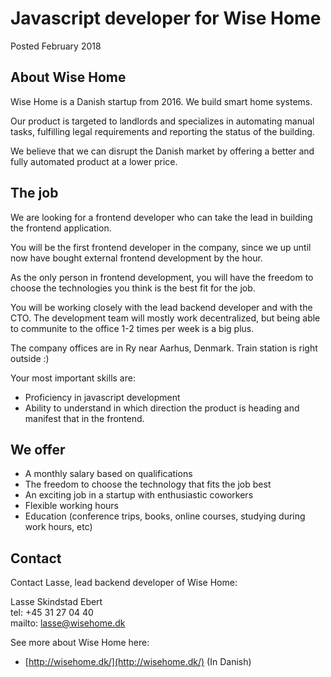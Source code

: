 # Javascript developer for Wise Home

Posted February 2018

## About Wise Home

Wise Home is a Danish startup from 2016. We build smart home systems.

Our product is targeted to landlords and specializes in automating manual tasks, fulfilling legal requirements and
reporting the status of the building.

We believe that we can disrupt the Danish market by offering a better and fully automated product at a lower price.

## The job

We are looking for a frontend developer who can take the lead in building the frontend application.

You will be the first frontend developer in the company, since we up until now have bought external frontend
development by the hour.

As the only person in frontend development, you will have the freedom to choose the technologies you think is the best
fit for the job.

You will be working closely with the lead backend developer and with the CTO.
The development team will mostly work decentralized, but being able to communite to the office 1-2 times per week is a
big plus.

The company offices are in Ry near Aarhus, Denmark. Train station is right outside :)

Your most important skills are:

* Proficiency in javascript development
* Ability to understand in which direction the product is heading and manifest that in the frontend.

## We offer

* A monthly salary based on qualifications
* The freedom to choose the technology that fits the job best
* An exciting job in a startup with enthusiastic coworkers
* Flexible working hours
* Education (conference trips, books, online courses, studying during work hours, etc)

## Contact

Contact Lasse, lead backend developer of Wise Home:

Lasse Skindstad Ebert  
tel: +45 31 27 04 40  
mailto: lasse@wisehome.dk

See more about Wise Home here:

* [http://wisehome.dk/](http://wisehome.dk/) (In Danish)
